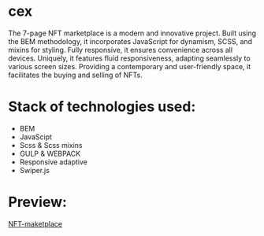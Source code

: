 # cex
The 7-page NFT marketplace is a modern and innovative project. Built using the BEM methodology, it incorporates JavaScript for dynamism, SCSS, and mixins for styling. Fully responsive, it ensures convenience across all devices. Uniquely, it features fluid responsiveness, adapting seamlessly to various screen sizes. Providing a contemporary and user-friendly space, it facilitates the buying and selling of NFTs.
# Stack of technologies used:
- BEM
- JavaScipt
- Scss & Scss mixins
- GULP & WEBPACK
- Responsive adaptive
- Swiper.js
# Preview:
[NFT-maketplace](https://nft-maketplace-lundoger.netlify.app/)
